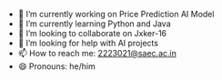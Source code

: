 

- 🔭 I’m currently working on Price Prediction AI Model
- 🌱 I’m currently learning Python and Java
- 👯 I’m looking to collaborate on Jxker-16
- 🤔 I’m looking for help with AI projects
- 📫 How to reach me: 2223021@saec.ac.in
- 😄 Pronouns: he/him


